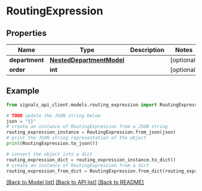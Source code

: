 # RoutingExpression


## Properties

Name | Type | Description | Notes
------------ | ------------- | ------------- | -------------
**department** | [**NestedDepartmentModel**](NestedDepartmentModel.md) |  | [optional] 
**order** | **int** |  | [optional] 

## Example

```python
from signals_api_client.models.routing_expression import RoutingExpression

# TODO update the JSON string below
json = "{}"
# create an instance of RoutingExpression from a JSON string
routing_expression_instance = RoutingExpression.from_json(json)
# print the JSON string representation of the object
print(RoutingExpression.to_json())

# convert the object into a dict
routing_expression_dict = routing_expression_instance.to_dict()
# create an instance of RoutingExpression from a dict
routing_expression_from_dict = RoutingExpression.from_dict(routing_expression_dict)
```
[[Back to Model list]](../README.md#documentation-for-models) [[Back to API list]](../README.md#documentation-for-api-endpoints) [[Back to README]](../README.md)


